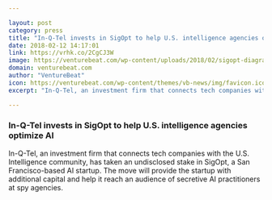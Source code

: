 ```yaml
---

layout: post
category: press
title: "In-Q-Tel invests in SigOpt to help U.S. intelligence agencies optimize AI"
date: 2018-02-12 14:17:01
link: https://vrhk.co/2CgCJ3W
image: https://venturebeat.com/wp-content/uploads/2018/02/sigopt-diagram.png?fit=780%2C530&strip=all
domain: venturebeat.com
author: "VentureBeat"
icon: https://venturebeat.com/wp-content/themes/vb-news/img/favicon.ico
excerpt: "In-Q-Tel, an investment firm that connects tech companies with the U.S. Intelligence community, has taken an undisclosed stake in SigOpt, a San Francisco-based AI startup. The move will provide the startup with additional capital and help it reach an audience of secretive AI practitioners at spy agencies."

---
```


### In-Q-Tel invests in SigOpt to help U.S. intelligence agencies optimize AI

In-Q-Tel, an investment firm that connects tech companies with the U.S. Intelligence community, has taken an undisclosed stake in SigOpt, a San Francisco-based AI startup. The move will provide the startup with additional capital and help it reach an audience of secretive AI practitioners at spy agencies.